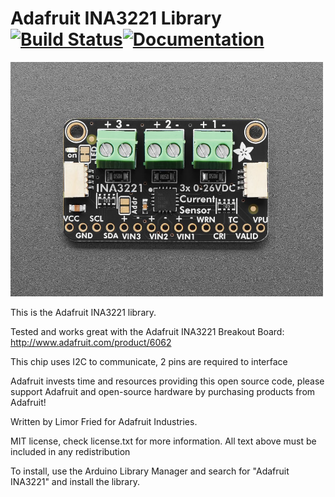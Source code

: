 # Adafruit INA3221 Library  [![Build Status](https://github.com/adafruit/Adafruit_INA3221/workflows/Arduino%20Library%20CI/badge.svg)](https://github.com/adafruit/Adafruit_INA3221/actions)[![Documentation](https://github.com/adafruit/ci-arduino/blob/master/assets/doxygen_badge.svg)](http://adafruit.github.io/Adafruit_INA3221/html/index.html)

<a href="https://www.adafruit.com/products/6062"><img src="assets/board.jpg?raw=true" width="500px"></a>

This is the Adafruit INA3221 library.

Tested and works great with the Adafruit INA3221 Breakout Board: http://www.adafruit.com/product/6062

This chip uses I2C to communicate, 2 pins are required to interface

Adafruit invests time and resources providing this open source code, please support Adafruit and open-source hardware by purchasing products from Adafruit!

Written by Limor Fried for Adafruit Industries.

MIT license, check license.txt for more information. All text above must be included in any redistribution

To install, use the Arduino Library Manager and search for "Adafruit INA3221" and install the library.

